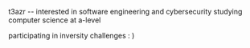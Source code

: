 t3azr -- 
interested in software engineering and cybersecurity
studying computer science at a-level

participating in inversity challenges : )

<!---
t3azr/t3azr is a ✨ special ✨ repository because its `README.md` (this file) appears on your GitHub profile.
You can click the Preview link to take a look at your changes.
- ⋆ ˚｡⋆୨୧˚ hi, im t3azr !
- ✧˚ · . interested in software engineering and cybersecurtity
- ˏˋ°•*⁀➷ currently studying computer science 
- ˚₊· ͟͟͞͞➳♡ no collaborations atm  . .
- *ੈ✩‧₊˚ don't reach me !!
--->

